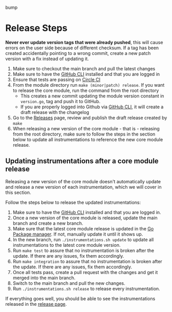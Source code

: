 bump

Release Steps
=============

**Never ever update version tags that were already pushed**, this will cause errors on the user side because of different checksum. If a tag has been created accidentally pointing to a wrong commit, create a new patch version with a fix instead of updating it.

1. Make sure to checkout the main branch and pull the latest changes
2. Make sure to have the [GitHub CLI](https://cli.github.com/) installed and that you are logged in
3. Ensure that tests are passing on [Circle CI](https://app.circleci.com/pipelines/github/instana/go-sensor)
4. From the module directory run `make (minor|patch) release`. If you want to release the core module, run the command from the root directory
   - This creates a new commit updating the module version constant in `version.go`, tag and push it to GitHub.
   - If you are properly logged into Github via [GitHub CLI](https://cli.github.com/), it will create a draft release with the changelog
5. Go to the [Releases](https://github.com/instana/go-sensor/releases) page, review and publish the draft release created by `make`
6. When releasing a new version of the core module - that is - releasing from the root directory, make sure to follow the steps in the section below to update all instrumentations to reference the new core module release.

## Updating instrumentations after a core module release

Releasing a new version of the core module doesn't automatically update and release a new version of each instrumentation, which we will cover in this section.

Follow the steps below to release the updated instrumentations:

1. Make sure to have the [GitHub CLI](https://cli.github.com/) installed and that you are logged in.
1. Once a new version of the core module is released, update the main branch and create a new branch.
1. Make sure that the latest core module release is updated in the [Go Package manager](https://pkg.go.dev/github.com/instana/go-sensor). If not, manually update it until it shows up.
1. In the new branch, run `./instrumentations.sh update` to update all instrumentations to the latest core module version.
1. Run `make test` to assure that no instrumentation is broken after the update. If there are any issues, fix them accordingly.
1. Run `make integration` to assure that no instrumentation is broken after the update. If there are any issues, fix them accordingly.
1. Once all tests pass, create a pull request with the changes and get it merged into the main branch.
1. Switch to the main branch and pull the new changes.
1. Run `./instrumentations.sh release` to release every instrumentation.

If everything goes well, you should be able to see the instrumentations released in the [release page](https://github.com/instana/go-sensor/releases).
